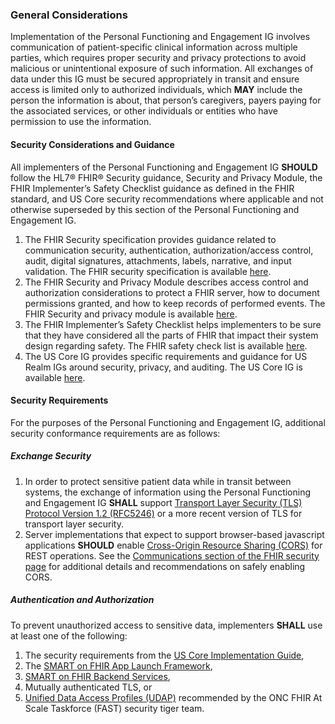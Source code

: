 ### General Considerations
Implementation of the Personal Functioning and Engagement IG involves communication of patient-specific clinical information across multiple parties, which requires proper security and privacy protections to avoid malicious or unintentional exposure of such information. All exchanges of data under this IG must be secured appropriately in transit and ensure access is limited only to authorized individuals, which **MAY** include the person the information is about, that person’s caregivers, payers paying for the  associated services, or other individuals or entities who have permission to use the information.

#### Security Considerations and Guidance
All implementers of the Personal Functioning and Engagement IG **SHOULD** follow the HL7® FHIR® Security guidance, Security and Privacy Module, the FHIR Implementer’s Safety Checklist guidance as defined in the FHIR standard, and US Core security recommendations where applicable and not otherwise superseded by this section of the Personal Functioning and Engagement IG.

1.	The FHIR Security specification provides guidance related to communication security, authentication, authorization/access control, audit, digital signatures, attachments, labels, narrative, and input validation. The FHIR security specification is available [here](http://hl7.org/FHIR/R4/security.html).
2.	The FHIR Security and Privacy Module describes access control and authorization considerations to protect a FHIR server, how to document permissions granted, and how to keep records of performed events. The FHIR Security and privacy module is available [here](http://hl7.org/FHIR/R4/secpriv-module.html).
3.	The FHIR Implementer’s Safety Checklist helps implementers to be sure that they have considered all the parts of FHIR that impact their system design regarding safety. The FHIR safety check list is available [here](http://hl7.org/FHIR/R4/safety.html).
4.  The US Core IG provides specific requirements and guidance for US Realm IGs around security, privacy, and auditing. The US Core IG is available [here](http://hl7.org/FHIR/us/core/security.html).

#### Security Requirements
For the purposes of the Personal Functioning and Engagement IG, additional security conformance requirements are as follows:

##### Exchange Security
1.  In order to protect sensitive patient data while in transit between systems, the exchange of information using the Personal Functioning and Engagement IG **SHALL** support [Transport Layer Security (TLS) Protocol Version 1.2 (RFC5246)](https://tools.ietf.org/html/rfc5246) or a more recent version of TLS for transport layer security.
2.  Server implementations that expect to support browser-based javascript applications **SHOULD** enable [Cross-Origin Resource Sharing (CORS)](https://www.w3.org/TR/cors/) for REST operations. See the [Communications section of the FHIR security page](http://hl7.org/FHIR/R4/security.html#http) for additional details and recommendations on safely enabling CORS.  

##### Authentication and Authorization 
To prevent unauthorized access to sensitive data, implementers **SHALL** use at least one of the following:

1.  The security requirements from the [US Core Implementation Guide](http://hl7.org/FHIR/us/core/security.html),
2.  The [SMART on FHIR App Launch Framework](http://hl7.org/FHIR/smart-app-launch/index.html),
3.  [SMART on FHIR Backend Services](http://www.hl7.org/FHIR/smart-app-launch/backend-services.html),
4.	Mutually authenticated TLS, or
5.  [Unified Data Access Profiles (UDAP)](https://www.udap.org/) recommended by the ONC FHIR At Scale Taskforce (FAST) security tiger team.